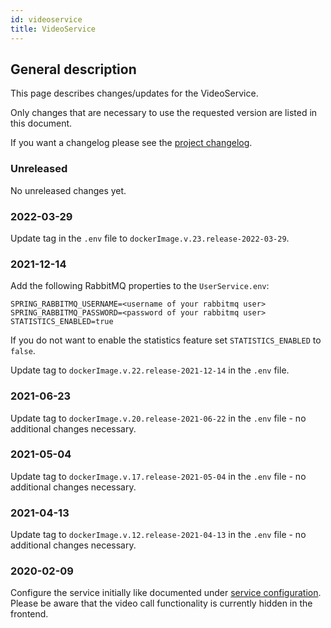 ```yaml
---
id: videoservice
title: VideoService
---
```


## General description

This page describes changes/updates for the VideoService.

Only changes that are necessary to use the requested version are listed in this document.

If you want a changelog please see the [project changelog](https://github.com/CaritasDeutschland/caritas-onlineBeratung-videoService/blob/master/CHANGELOG.md).

### Unreleased

No unreleased changes yet.

### 2022-03-29

Update tag in the `.env` file to `dockerImage.v.23.release-2022-03-29`.

### 2021-12-14

Add the following RabbitMQ properties to the `UserService.env`:
```
SPRING_RABBITMQ_USERNAME=<username of your rabbitmq user>
SPRING_RABBITMQ_PASSWORD=<password of your rabbitmq user>
STATISTICS_ENABLED=true
```

If you do not want to enable the statistics feature set `STATISTICS_ENABLED` to `false`.

Update tag to `dockerImage.v.22.release-2021-12-14` in the `.env` file.

### 2021-06-23

Update tag to `dockerImage.v.20.release-2021-06-22` in the `.env` file - no additional changes necessary.

### 2021-05-04

Update tag to `dockerImage.v.17.release-2021-05-04` in the `.env` file - no additional changes necessary.

### 2021-04-13

Update tag to `dockerImage.v.12.release-2021-04-13` in the `.env` file - no additional changes necessary.

### 2020-02-09

Configure the service initially like documented under [service configuration](../backend/service-configuration.md#videoservice).
Please be aware that the video call functionality is currently hidden in the frontend.

